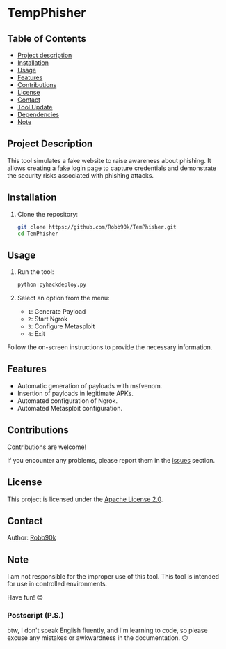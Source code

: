 # TempPhisher

## Table of Contents

- [Project description](#project-description)
- [Installation](#installation)
- [Usage](#usage)
- [Features](#features)
- [Contributions](#contributions)
- [License](#license)
- [Contact](#contact)
- [Tool Update](#tool-upgrade)
- [Dependencies](#dependencies)
- [Note](#note)

## Project Description
This tool simulates a fake website to raise awareness about phishing. It allows creating a fake login page to capture credentials and demonstrate the security risks associated with phishing attacks.

## Installation

1. Clone the repository:
    ````bash
    git clone https://github.com/Robb90k/TemPhisher.git
    cd TemPhisher
    ````
## Usage

1. Run the tool:
    ````bash
    python pyhackdeploy.py
    ````

2. Select an option from the menu:
    - ``1``: Generate Payload
    - ``2``: Start Ngrok
    - ``3``: Configure Metasploit
    - ``4``: Exit

Follow the on-screen instructions to provide the necessary information.

## Features

- Automatic generation of payloads with msfvenom.
- Insertion of payloads in legitimate APKs.
- Automated configuration of Ngrok.
- Automated Metasploit configuration.

## Contributions

Contributions are welcome!

If you encounter any problems, please report them in the [issues](https://github.com/Robb90k/TemPhisher/issues) section.

## License

This project is licensed under the [Apache License 2.0](LICENSE).

## Contact

Author: [Robb90k](https://github.com/Robb90k)  

## Note

I am not responsible for the improper use of this tool. This tool is intended for use in controlled environments.

Have fun! 😊

### Postscript (P.S.)

btw, I don't speak English fluently, and I'm learning to code, so please excuse any mistakes or awkwardness in the documentation. 🙃

